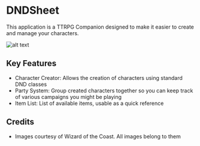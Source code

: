# DNDSheet
This application is a TTRPG Companion designed to make it easier to create and manage your characters.

![alt text](link "Logo Title Text 1")

## Key Features
- Character Creator: Allows the creation of characters using standard DND classes
- Party System: Group created characters together so you can keep track of various campaigns you might be playing
- Item List: List of available items, usable as a quick reference

## Credits
- Images courtesy of Wizard of the Coast. All images belong to them
